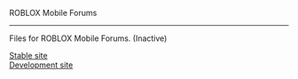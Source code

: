 <p>ROBLOX Mobile Forums</p>
<hr />

<p>Files for ROBLOX Mobile Forums. (Inactive)</p>

<a href="http://deplex.tk/projects/demos/mobileforums/">Stable site</a>
<br />
<a href="http://deplex.tk/projects/tests/mobileforums/">Development site</a> 
